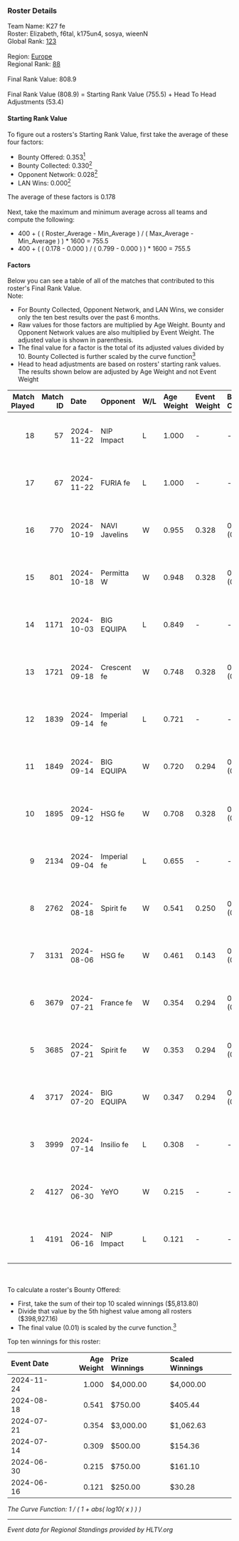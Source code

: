 ### Roster Details<br />
Team Name: K27 fe<br />
Roster: Elizabeth, f6tal, k175un4, sosya, wieenN<br />
Global Rank: [123](../../standings_global_2024_11_25.md)<br />
<br />
Region: [Europe]( ../../standings_europe_2024_11_25.md)<br />
Regional Rank: [88]( ../../standings_europe_2024_11_25.md)<br />
<br />
Final Rank Value:  808.9<br />
<br />
Final Rank Value (808.9) = Starting Rank Value (755.5) + Head To Head Adjustments (53.4)<br />

#### Starting Rank Value<br />
To figure out a rosters's Starting Rank Value, first take the average of these four factors:<br />
- Bounty Offered: 0.353[<sup>1</sup>](#table2)
- Bounty Collected: 0.330[<sup>2</sup>](#table1)
- Opponent Network: 0.028[<sup>2</sup>](#table1)
- LAN Wins: 0.000[<sup>2</sup>](#table1)

The average of these factors is 0.178<br />
<br />
Next, take the maximum and minimum average across all teams and compute the following:<br />
- 400 + ( ( Roster_Average - Min_Average ) / ( Max_Average - Min_Average ) ) * 1600 = 755.5
- 400 + ( ( 0.178 - 0.000 ) / ( 0.799 - 0.000 ) ) * 1600 = 755.5


#### Factors<br />
Below you can see a table of all of the matches that contributed to this roster's Final Rank Value.<br />
Note:<br />

- For Bounty Collected, Opponent Network, and LAN Wins, we consider only the ten best results over the past 6 months.
- Raw values for those factors are multiplied by Age Weight. Bounty and Opponent Network values are also multiplied by Event Weight. The adjusted value is shown in parenthesis.
- The final value for a factor is the total of its adjusted values divided by 10. Bounty Collected is further scaled by the curve function[<sup>3</sup>](#curveFunction)
- Head to head adjustments are based on rosters' starting rank values. The results shown below are adjusted by Age Weight and not Event Weight
<span id="table1"></span><br />


| Match Played | Match ID | Date       | Opponent      | W/L | Age Weight | Event Weight | Bounty Collected | Opponent Network | LAN Wins  | H2H Adj. | Roster                                   |
| -: | -: | :- | :- | :- | :- | :- | :- | :- | :- | -: | :- |
|           18 |       57 | 2024-11-22 | NIP Impact    | L   | 1.000      | -            | -                | -                | -         |   -14.96 | Elizabeth, f6tal, k175un4, sosya, wieenN |
|           17 |       67 | 2024-11-22 | FURIA fe      | L   | 1.000      | -            | -                | -                | -         |    -5.53 | Elizabeth, f6tal, k175un4, sosya, wieenN |
|           16 |      770 | 2024-10-19 | NAVI Javelins | W   | 0.955      | 0.328        | 0.214 (0.067)    | 0.399 (0.125)    | 0 (0.000) |    27.95 | Elizabeth, f6tal, k175un4, sosya, wieenN |
|           15 |      801 | 2024-10-18 | Permitta W    | W   | 0.948      | 0.328        | 0.003 (0.001)    | 0.042 (0.013)    | 0 (0.000) |     8.11 | Elizabeth, f6tal, k175un4, sosya, wieenN |
|           14 |     1171 | 2024-10-03 | BIG EQUIPA    | L   | 0.849      | -            | -                | -                | -         |   -11.23 | Elizabeth, f6tal, k175un4, sosya, wieenN |
|           13 |     1721 | 2024-09-18 | Crescent fe   | W   | 0.748      | 0.328        | 0.003 (0.001)    | 0.046 (0.011)    | 0 (0.000) |     6.67 | Elizabeth, f6tal, k175un4, sosya, wieenN |
|           12 |     1839 | 2024-09-14 | Imperial fe   | L   | 0.721      | -            | -                | -                | -         |    -3.08 | Elizabeth, f6tal, k175un4, sosya, wieenN |
|           11 |     1849 | 2024-09-14 | BIG EQUIPA    | W   | 0.720      | 0.294        | 0.033 (0.007)    | 0.153 (0.032)    | 0 (0.000) |    13.31 | Elizabeth, f6tal, k175un4, sosya, wieenN |
|           10 |     1895 | 2024-09-12 | HSG fe        | W   | 0.708      | 0.328        | 0.006 (0.001)    | 0.088 (0.021)    | 0 (0.000) |     8.49 | Elizabeth, f6tal, k175un4, sosya, wieenN |
|            9 |     2134 | 2024-09-04 | Imperial fe   | L   | 0.655      | -            | -                | -                | -         |    -2.67 | Elizabeth, f6tal, k175un4, sosya, wieenN |
|            8 |     2762 | 2024-08-18 | Spirit fe     | W   | 0.541      | 0.250        | 0.008 (0.001)    | 0.148 (0.020)    | 0 (0.000) |     6.36 | Elizabeth, k175un4, Margo, sosya, wieenN |
|            7 |     3131 | 2024-08-06 | HSG fe        | W   | 0.461      | 0.143        | 0.006 (0.000)    | 0.088 (0.006)    | 0 (0.000) |     5.60 | Elizabeth, f6tal, k175un4, sosya, wieenN |
|            6 |     3679 | 2024-07-21 | France fe     | W   | 0.354      | 0.294        | 0.102 (0.011)    | 0.181 (0.019)    | 0 (0.000) |     9.04 | Elizabeth, f6tal, k175un4, sosya, wieenN |
|            5 |     3685 | 2024-07-21 | Spirit fe     | W   | 0.353      | 0.294        | 0.008 (0.001)    | 0.148 (0.015)    | 0 (0.000) |     4.48 | Elizabeth, f6tal, k175un4, sosya, wieenN |
|            4 |     3717 | 2024-07-20 | BIG EQUIPA    | W   | 0.347      | 0.294        | 0.033 (0.003)    | 0.153 (0.016)    | 0 (0.000) |     7.18 | Elizabeth, f6tal, k175un4, sosya, wieenN |
|            3 |     3999 | 2024-07-14 | Insilio fe    | L   | 0.308      | -            | -                | -                | -         |    -6.01 | Elizabeth, f6tal, k175un4, t4tty, wieenN |
|            2 |     4127 | 2024-06-30 | YeYO          | W   | 0.215      | -            | -                | -                | -         |     1.33 | Elizabeth, f6tal, k175un4, sosya, wieenN |
|            1 |     4191 | 2024-06-16 | NIP Impact    | L   | 0.121      | -            | -                | -                | -         |    -1.61 | k175un4, sosya, Stormy, unknxwn, wieenN  |

<br />
<span id="table2"></span><br />
To calculate a roster's Bounty Offered:<br />

- First, take the sum of their top 10 scaled winnings ($5,813.80)
- Divide that value by the 5th highest value among all rosters ($398,927.16)
- The final value (0.01) is scaled by the curve function.[<sup>3</sup>](#curveFunction)

Top ten winnings for this roster:<br />

| Event Date | Age Weight | Prize Winnings | Scaled Winnings |
| :- | -: | :- | :- |
| 2024-11-24 |      1.000 | $4,000.00      | $4,000.00       |
| 2024-08-18 |      0.541 | $750.00        | $405.44         |
| 2024-07-21 |      0.354 | $3,000.00      | $1,062.63       |
| 2024-07-14 |      0.309 | $500.00        | $154.36         |
| 2024-06-30 |      0.215 | $750.00        | $161.10         |
| 2024-06-16 |      0.121 | $250.00        | $30.28          |


<span id="curveFunction"></span>_The Curve Function: 1 / ( 1 + abs( log10( x ) ) )_<br />

---
_Event data for Regional Standings provided by HLTV.org_<br />
